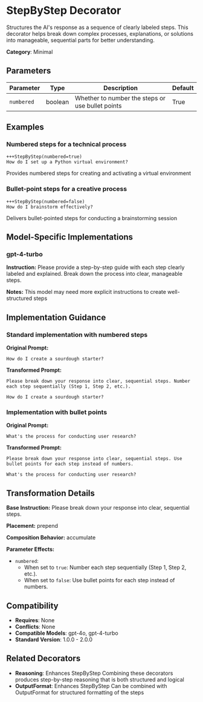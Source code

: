 # StepByStep Decorator

Structures the AI's response as a sequence of clearly labeled steps. This decorator helps break down complex processes, explanations, or solutions into manageable, sequential parts for better understanding.

**Category**: Minimal

## Parameters

| Parameter | Type | Description | Default |
|-----------|------|-------------|--------|
| `numbered` | boolean | Whether to number the steps or use bullet points | True |

## Examples

### Numbered steps for a technical process

```
+++StepByStep(numbered=true)
How do I set up a Python virtual environment?
```

Provides numbered steps for creating and activating a virtual environment

### Bullet-point steps for a creative process

```
+++StepByStep(numbered=false)
How do I brainstorm effectively?
```

Delivers bullet-pointed steps for conducting a brainstorming session

## Model-Specific Implementations

### gpt-4-turbo

**Instruction:** Please provide a step-by-step guide with each step clearly labeled and explained. Break down the process into clear, manageable steps.

**Notes:** This model may need more explicit instructions to create well-structured steps


## Implementation Guidance

### Standard implementation with numbered steps

**Original Prompt:**
```
How do I create a sourdough starter?
```

**Transformed Prompt:**
```
Please break down your response into clear, sequential steps. Number each step sequentially (Step 1, Step 2, etc.).

How do I create a sourdough starter?
```

### Implementation with bullet points

**Original Prompt:**
```
What's the process for conducting user research?
```

**Transformed Prompt:**
```
Please break down your response into clear, sequential steps. Use bullet points for each step instead of numbers.

What's the process for conducting user research?
```

## Transformation Details

**Base Instruction:** Please break down your response into clear, sequential steps.

**Placement:** prepend

**Composition Behavior:** accumulate

**Parameter Effects:**

- `numbered`:
  - When set to `true`: Number each step sequentially (Step 1, Step 2, etc.).
  - When set to `false`: Use bullet points for each step instead of numbers.

## Compatibility

- **Requires**: None
- **Conflicts**: None
- **Compatible Models**: gpt-4o, gpt-4-turbo
- **Standard Version**: 1.0.0 - 2.0.0

## Related Decorators

- **Reasoning**: Enhances StepByStep Combining these decorators produces step-by-step reasoning that is both structured and logical
- **OutputFormat**: Enhances StepByStep Can be combined with OutputFormat for structured formatting of the steps
